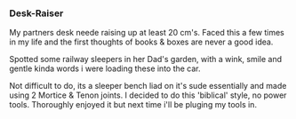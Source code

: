 
### Desk-Raiser

My partners desk neede raising up at least 20 cm's. Faced this a few times in my life and the first thoughts of books & boxes are never a good idea.

Spotted some railway sleepers in her Dad's garden, with a wink, smile and gentle kinda words i were loading these into the car.

Not difficult to do, its a sleeper bench liad on it's sude essentially and made using 2 Mortice & Tenon joints. I decided to do this 'biblical' style, no power tools. Thoroughly enjoyed it but next time i'll be pluging my tools in.

